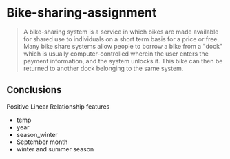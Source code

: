 # Bike-sharing-assignment
> A bike-sharing system is a service in which bikes are made available for shared use to individuals on a short term basis for a price or free. Many bike share systems allow people to borrow a bike from a "dock" which is usually computer-controlled wherein the user enters the payment information, and the system unlocks it. This bike can then be returned to another dock belonging to the same system.

## Conclusions
Positive Linear Relationship features
-  temp
-  year
-  season_winter
-  September month
-  winter and summer season
